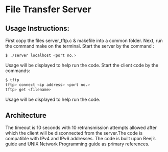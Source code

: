 # File Transfer Server


## Usage Instructions:

First copy the files server_tftp.c & makefile into a common folder.
Next, run the command make on the terminal.
Start the server by the command : 
```bash
$ ./server localhost <port no.>
```
Usage will be displayed to help run the code.
Start the client code by the commands: 

```bash
$ tftp 
tftp> connect <ip address> <port no.> 
tftp> get <filename> 
```

Usage will be displayed to help run the code.

## Architecture
The timeout is 10 seconds with 10 retransmission attempts allowed after which the client will be disconnected from the server.The code is compatible with IPv4 and IPv6 addresses. The code is built upon Beej’s guide and UNIX Network Programming guide as primary references. 

